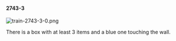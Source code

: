 #### 2743-3
![train-2743-3-0.png](https://github.com/lil-lab/nlvr/raw/master/nlvr/train/images/24/train-2743-3-0.png "train-2743-3-0.png")

There is a box with at least 3 items and a blue one touching the wall.
